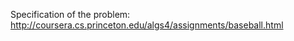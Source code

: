 Specification of the problem:</br>
http://coursera.cs.princeton.edu/algs4/assignments/baseball.html
</br>
